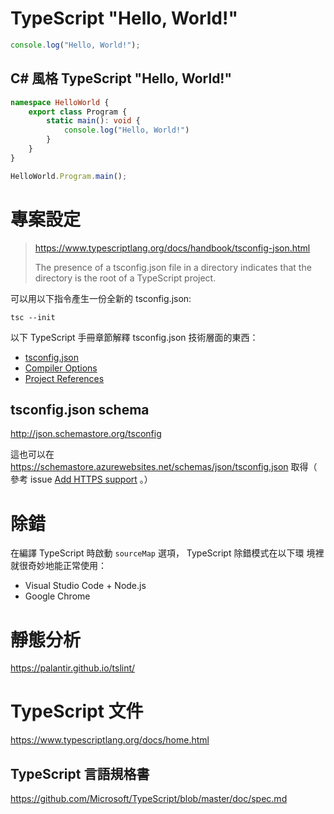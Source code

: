 # TypeScript "Hello, World!"

```TypeScript
console.log("Hello, World!");
```


## C# 風格  TypeScript "Hello, World!"

```TypeScript
namespace HelloWorld {
    export class Program {
        static main(): void {
            console.log("Hello, World!")
        }
    }
}

HelloWorld.Program.main();
```


# 專案設定

> https://www.typescriptlang.org/docs/handbook/tsconfig-json.html
>
> The presence of a tsconfig.json file in a directory indicates that the
> directory is the root of a TypeScript project.

可以用以下指令產生一份全新的 tsconfig.json:

```
tsc --init
```

以下 TypeScript 手冊章節解釋 tsconfig.json  技術層面的東西：

* [tsconfig.json](https://www.typescriptlang.org/docs/handbook/tsconfig-json.html)
* [Compiler Options](https://www.typescriptlang.org/docs/handbook/compiler-options.html)
* [Project References](https://www.typescriptlang.org/docs/handbook/project-references.html)


## tsconfig.json schema

http://json.schemastore.org/tsconfig

這也可以在
https://schemastore.azurewebsites.net/schemas/json/tsconfig.json  取得（
參考 issue
[Add HTTPS support](https://github.com/SchemaStore/schemastore/issues/12) 
。）


# 除錯

在編譯 TypeScript 時啟動 `sourceMap`  選項， TypeScript 除錯模式在以下環
境裡就很奇妙地能正常使用：

* Visual Studio Code + Node.js
* Google Chrome


# 靜態分析

https://palantir.github.io/tslint/


# TypeScript  文件

https://www.typescriptlang.org/docs/home.html


## TypeScript 言語規格書

https://github.com/Microsoft/TypeScript/blob/master/doc/spec.md
